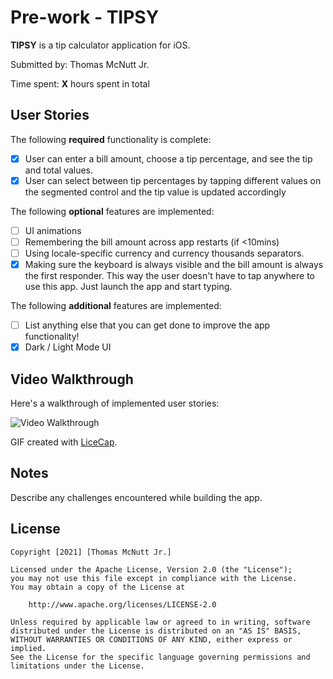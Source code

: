 # Pre-work - TIPSY

**TIPSY** is a tip calculator application for iOS.

Submitted by: Thomas McNutt Jr.

Time spent: **X** hours spent in total

## User Stories

The following **required** functionality is complete:

-   [x] User can enter a bill amount, choose a tip percentage, and see the tip and total values.
-   [x] User can select between tip percentages by tapping different values on the segmented control and the tip value is updated accordingly

The following **optional** features are implemented:

-   [ ] UI animations
-   [ ] Remembering the bill amount across app restarts (if <10mins)
-   [ ] Using locale-specific currency and currency thousands separators.
-   [x] Making sure the keyboard is always visible and the bill amount is always the first responder. This way the user doesn't have to tap anywhere to use this app. Just launch the app and start typing.

The following **additional** features are implemented:

-   [ ] List anything else that you can get done to improve the app functionality!
-   [x] Dark / Light Mode UI

## Video Walkthrough

Here's a walkthrough of implemented user stories:

<img src='http://i.imgur.com/link/to/your/gif/file.gif' title='Video Walkthrough' width='' alt='Video Walkthrough' />

GIF created with [LiceCap](http://www.cockos.com/licecap/).

## Notes

Describe any challenges encountered while building the app.

## License

    Copyright [2021] [Thomas McNutt Jr.]

    Licensed under the Apache License, Version 2.0 (the "License");
    you may not use this file except in compliance with the License.
    You may obtain a copy of the License at

        http://www.apache.org/licenses/LICENSE-2.0

    Unless required by applicable law or agreed to in writing, software
    distributed under the License is distributed on an "AS IS" BASIS,
    WITHOUT WARRANTIES OR CONDITIONS OF ANY KIND, either express or implied.
    See the License for the specific language governing permissions and
    limitations under the License.
